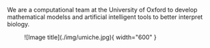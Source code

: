 We are a computational team at the University of Oxford to develop mathematical modelss and artificial intelligent tools to better interpret biology.


<figure markdown="span">
  ![Image title](./img/umiche.jpg){ width="600" }
</figure>